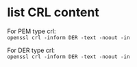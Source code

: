 # list CRL content  

For PEM type crl:  
`openssl crl -inform DER -text -noout -in`

For DER type crl:  
`openssl crl -inform DER -text -noout -in`
